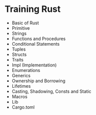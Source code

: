# Training Rust

- Basic of Rust
- Primitive
- Strings
- Functions and Procedures
- Conditional Statements
- Tuples
- Structs
- Traits
- Impl (Implementation)
- Enumerations
- Generics
- Ownership and Borrowing
- Lifetimes
- Casting, Shadowing, Consts and Static
- Macros
- Lib
- Cargo.toml
